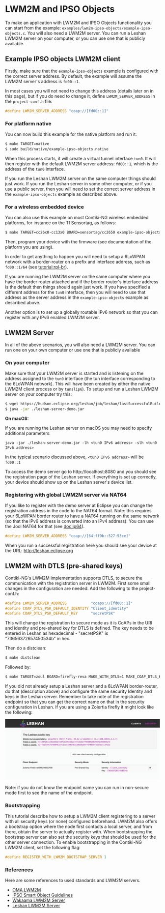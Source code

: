 # LWM2M and IPSO Objects

To make an application with LWM2M and IPSO Objects functionality you can start from the example: `examples/lwm2m-ipso-objects/example-ipso-objects.c`. You will also need a LWM2M server. You can run a Leshan LWM2M server on your computer, or you can use one that is publicly available.

## Example IPSO objects LWM2M client
Firstly, make sure that the `example-ipso-objects` example is configured with the correct server address. 
By default, the example will assume the LWM2M server's address is `fd00::1`.

In most cases you will not need to change this address (details later on in this page), but if you do need to change it, define `LWM2M_SERVER_ADDRESS` in the `project-conf.h` file:
```c
#define LWM2M_SERVER_ADDRESS "coap://[fd00::1]"
```

### For platform native
You can now build this example for the native platform and run it:
```bash
$ make TARGET=native
$ sudo build/native/example-ipso-objects.native
```

When this process starts, it will create a virtual tunnel interface `tun0`. It will then register with the default LWM2M server address: `fd00::1`, which is the address of the `tun0` interface.

If you run the Leshan LWM2M server on the same computer things should just work. If you run the Leshan server in some other computer, or if you use a public server, then you will need to set the correct server address in the `example-ipso-objects` example as described above.

### For a wireless embedded device
You can also use this example on most Contiki-NG wireless embedded platforms, for instance on the TI Sensortag, as follows:
```bash
$ make TARGET=cc26x0-cc13x0 BOARD=sensortag/cc2650 example-ipso-objects
```

Then, program your device with the firmware (see documentation of the platform you are using).

In order to get anything to happen you will need to setup a 6LoWPAN network with a border-router on a prefix and interface address, such as `fd00::1/64` (see [tutorial:rpl-br]).

If you are running the LWM2M server on the same computer where you have the border router attached and if the border router's interface address is the default then things should again just work. If you have specified a different address for the `tun0` interface, then you will need to use that address as the server address in the `example-ipso-objects` example as described above.

Another option is to set up a globally routable IPv6 network so that you can register with any IPv6 enabled LWM2M server.

## LWM2M Server
In all of the above scenarios, you will also need a LWM2M server. You can run one on your own computer or use one that is publicly available

### On your computer
Make sure that your LWM2M server is started and is listening on the address assigned to the `tun0` interface (the tun interface corresponding to the 6LoWPAN network). This will have been created by either the native LWM2M client process or by `tunslip6`). To setup and run a Leshan LWM2M server on your computer try this:
```bash
$ wget https://hudson.eclipse.org/leshan/job/leshan/lastSuccessfulBuild/artifact/leshan-server-demo.jar
$ java -jar ./leshan-server-demo.jar
```

**On macOS:**

If you are running the Leshan server on macOS you may need to specify additional parameters:

```
java -jar ./leshan-server-demo.jar -lh <tun0 IPv6 address> -slh <tun0 IPv6 address>
```
In the typical scenario discussed above, `<tun0 IPv6 address>` will be `fd00::1`

To access the demo server go to http://localhost:8080 and you should see the registration page of the Leshan server.
If everything is set up correctly, your device should show up on the Leshan server's device list.

### Registering with global LWM2M server via NAT64
If you like to register with the demo server at Eclipse you can change the registration address in the code to the NAT64 format. Note: this requires your 6LoWPAN border router to have a NAT64 running on the same network (so that the IPv6 address is converted into an IPv4 address). You can use the Jool NAT64 for that (see [doc:ip64]).

```c
#define LWM2M_SERVER_ADDRESS "coap://[64:ff9b::527:53ce]"
```

When you run a successful registration here you should see your device at the URL:
http://leshan.eclipse.org

## LWM2M with DTLS (pre-shared keys)

Contiki-NG's LWM2M implementation supports DTLS, to secure the communication with the registration server in LWM2M.
First some small changes in the configuration are needed.
Add the following to the project-conf.h:
```c
#define LWM2M_SERVER_ADDRESS           "coaps://[fd00::1]"
#define COAP_DTLS_PSK_DEFAULT_IDENTITY "Client_identity"
#define COAP_DTLS_PSK_DEFAULT_KEY      "secretPSK"
```

This will change the registration to secure mode as it is CoAPs in the URI and identity and pre-shared key for DTLS is defined. The key needs to be entered in Leshan as hexadecimal - "secretPSK" is "73656372657450534b" in hex.

Then do a distclean:
```bash
$ make distclean
```

Followed by:

```bash
$ make TARGET=zoul BOARD=firefly-reva MAKE_WITH_DTLS=1 MAKE_COAP_DTLS_KEYSTORE=MAKE_COAP_DTLS_KEYSTORE_SIMPLE example-ipso-objects.upload
```

If you did not already setup a Leshan server and a 6LoWPAN border-router, do that (description above) and
configure the same security Identity and keys in the Leshan server. Remember to take note of the registration endpoint so that you can get the correct name on that in the security configuration in Leshan. If you are using a Zolertia firefly it might look like the following:

![Security configuration.](images/leshan-security.png)

Note: if you do not know the endpoint name you can run in non-secure mode first to see the name of the endpoint.

### Bootstrapping
This tutorial describe how to setup a LWM2M client registering to a server with all security keys (or none)
configured beforehand. LWM2M also offers a bootstrap option where the node first contacts a local server, and from there, obtain the server to actually register with. When bootstrapping the bootstrap server can also set the security keys that should be used for the other server connection.
To enable bootstrapping in the Contiki-NG LWM2M client, set the following flag:
```c
#define REGISTER_WITH_LWM2M_BOOTSTRAP_SERVER 1
```

### References
Here are some references to used standards and LWM2M servers.

* [OMA LWM2M](http://technical.openmobilealliance.org/Technical/technical-information/release-program/current-releases/oma-lightweightm2m-v1-0)
* [IPSO Smart Object Guidelines](http://www.ipso-alliance.org/smart-object-guidelines)
* [Wakaama LWM2M Server](https://github.com/eclipse/wakaama)
* [Leshan LWM2M Server](https://github.com/eclipse/leshan)

[tutorial:rpl-br]: /doc/tutorials/RPL-border-router
[doc:ip64]: /doc/getting-started/NAT64-for-Contiki-NG

